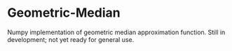 # Geometric-Median
Numpy implementation of geometric median approximation function.
Still in development; not yet ready for general use.
